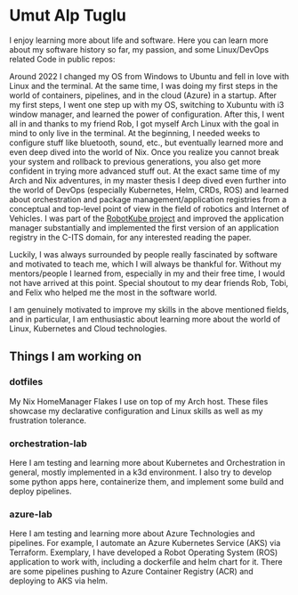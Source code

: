 # Umut Alp Tuglu

I enjoy learning more about life and software. Here you can learn more about my software history so far, my passion, and some Linux/DevOps related Code in public repos:

Around 2022 I changed my OS from Windows to Ubuntu and fell in love with Linux and the terminal.
At the same time, I was doing my first steps in the world of containers, pipelines, and in the cloud (Azure) in a startup. After my first steps, I went one step up with my OS, switching to Xubuntu with i3 window manager, and learned the power of configuration.
After this, I went all in and thanks to my friend Rob, I got myself Arch Linux with the goal in mind to only live in the terminal. At the beginning, I needed weeks to configure stuff like bluetooth, sound, etc., but eventually learned more and even deep dived into the world of Nix. Once you realize you cannot break your system and rollback to previous generations, you also get more confident in trying more advanced stuff out.
At the exact same time of my Arch and Nix adventures, in my master thesis I deep dived even further into the world of DevOps (especially Kubernetes, Helm, CRDs, ROS) and learned about orchestration and package management/application registries from a conceptual and top-level point of view in the field of robotics and Internet of Vehicles. I was part of the [RobotKube project](https://arxiv.org/abs/2308.07053) and improved the application manager substantially and implemented the first version of an application registry in the C-ITS domain, for any interested reading the paper.

Luckily, I was always surrounded by people really fascinated by software and motivated to teach me, which I will always be thankful for. Without my mentors/people I learned from, especially in my and their free time, I would not have arrived at this point. Special shoutout to my dear friends Rob, Tobi, and Felix who helped me the most in the software world.

I am genuinely motivated to improve my skills in the above mentioned fields, and in particular, I am enthusiastic about learning more about the world of Linux, Kubernetes and Cloud technologies.

## Things I am working on

### dotfiles

My Nix HomeManager Flakes I use on top of my Arch host. These files showcase my declarative configuration and Linux skills as well as my frustration tolerance.

### orchestration-lab

Here I am testing and learning more about Kubernetes and Orchestration in general, mostly implemented in a k3d environment. I also try to develop some python apps here, containerize them, and implement some build and deploy pipelines.

### azure-lab

Here I am testing and learning more about Azure Technologies and pipelines. For example, I automate an Azure Kubernetes Service (AKS) via Terraform. Exemplary, I have developed a Robot Operating System (ROS) application to work with, including a dockerfile and helm chart for it. There are some pipelines pushing to Azure Container Registry (ACR) and deploying to AKS via helm.

<!--
**UmutAlpTuglu/UmutAlpTuglu** is a ✨ _special_ ✨ repository because its `README.md` (this file) appears on your GitHub profile.

Here are some ideas to get you started:

- 🔭 I’m currently working on ...
- 🌱 I’m currently learning ...
- 👯 I’m looking to collaborate on ...
- 🤔 I’m looking for help with ...
- 💬 Ask me about ...
- 📫 How to reach me: ...
- 😄 Pronouns: ...
- ⚡ Fun fact: ...
-->
